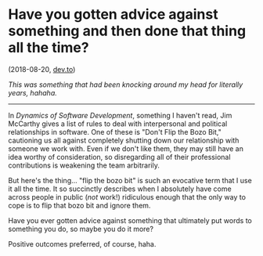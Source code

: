# Have you gotten advice against something and then done that thing all the time? 

(2018-08-20, [dev.to](https://dev.to/lethargilistic/have-you-gotten-advice-against-something-and-then-done-that-thing-all-the-time-fp7))

*This was something that had been knocking around my head for literally years, hahaha.*

-----

In *Dynamics of Software Development*, something I haven't read, Jim McCarthy gives a list of rules to deal with interpersonal and political relationships in software. One of these is "Don't Flip the Bozo Bit," cautioning us all against completely shutting down our relationship with someone we work with. Even if we don't like them, they may still have an idea worthy of consideration, so disregarding all of their professional contributions is weakening the team arbitrarily.

But here's the thing... "flip the bozo bit" is such an evocative term that I use it all the time. It so succinctly describes when I absolutely have come across people in public (*not* work!) ridiculous enough that the only way to cope is to flip that bozo bit and ignore them.

Have you ever gotten advice against something that ultimately put words to something you do, so maybe you do it more?

Positive outcomes preferred, of course, haha.
